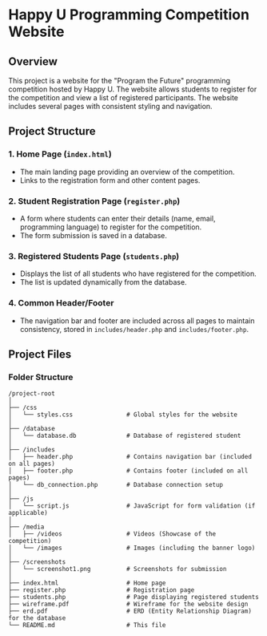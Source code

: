 # Happy U Programming Competition Website

## Overview

This project is a website for the "Program the Future" programming competition hosted by Happy U. The website allows students to register for the competition and view a list of registered participants. The website includes several pages with consistent styling and navigation.

## Project Structure

### 1. **Home Page** (`index.html`)

- The main landing page providing an overview of the competition.
- Links to the registration form and other content pages.

### 2. **Student Registration Page** (`register.php`)

- A form where students can enter their details (name, email, programming language) to register for the competition.
- The form submission is saved in a database.

### 3. **Registered Students Page** (`students.php`)

- Displays the list of all students who have registered for the competition.
- The list is updated dynamically from the database.

### 4. **Common Header/Footer**

- The navigation bar and footer are included across all pages to maintain consistency, stored in `includes/header.php` and `includes/footer.php`.

## Project Files

### **Folder Structure**

```plaintext
/project-root
│
├── /css
│   └── styles.css               # Global styles for the website
│
├── /database
│   └── database.db              # Database of registered student
│
├── /includes
│   ├── header.php               # Contains navigation bar (included on all pages)
│   ├── footer.php               # Contains footer (included on all pages)
│   └── db_connection.php        # Database connection setup
│
├── /js
│   └── script.js                # JavaScript for form validation (if applicable)
│
├── /media
│   ├── /videos                  # Videos (Showcase of the competition)
│   └── /images                  # Images (including the banner logo)
│
├── /screenshots
│   └── screenshot1.png          # Screenshots for submission
│
├── index.html                   # Home page
├── register.php                 # Registration page
├── students.php                 # Page displaying registered students
├── wireframe.pdf                # Wireframe for the website design
├── erd.pdf                      # ERD (Entity Relationship Diagram) for the database
└── README.md                    # This file
```
